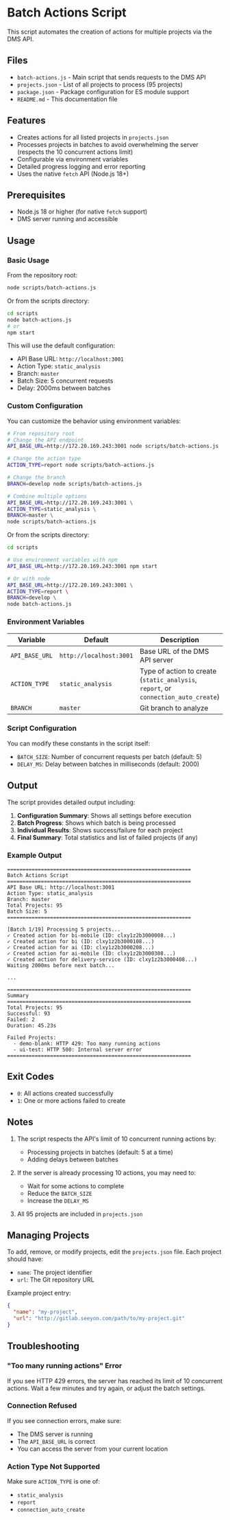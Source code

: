 # Batch Actions Script

This script automates the creation of actions for multiple projects via the DMS API.

## Files

- `batch-actions.js` - Main script that sends requests to the DMS API
- `projects.json` - List of all projects to process (95 projects)
- `package.json` - Package configuration for ES module support
- `README.md` - This documentation file

## Features

- Creates actions for all listed projects in `projects.json`
- Processes projects in batches to avoid overwhelming the server (respects the 10 concurrent actions limit)
- Configurable via environment variables
- Detailed progress logging and error reporting
- Uses the native `fetch` API (Node.js 18+)

## Prerequisites

- Node.js 18 or higher (for native `fetch` support)
- DMS server running and accessible

## Usage

### Basic Usage

From the repository root:
```bash
node scripts/batch-actions.js
```

Or from the scripts directory:
```bash
cd scripts
node batch-actions.js
# or
npm start
```

This will use the default configuration:
- API Base URL: `http://localhost:3001`
- Action Type: `static_analysis`
- Branch: `master`
- Batch Size: 5 concurrent requests
- Delay: 2000ms between batches

### Custom Configuration

You can customize the behavior using environment variables:

```bash
# From repository root
# Change the API endpoint
API_BASE_URL=http://172.20.169.243:3001 node scripts/batch-actions.js

# Change the action type
ACTION_TYPE=report node scripts/batch-actions.js

# Change the branch
BRANCH=develop node scripts/batch-actions.js

# Combine multiple options
API_BASE_URL=http://172.20.169.243:3001 \
ACTION_TYPE=static_analysis \
BRANCH=master \
node scripts/batch-actions.js
```

Or from the scripts directory:
```bash
cd scripts

# Use environment variables with npm
API_BASE_URL=http://172.20.169.243:3001 npm start

# Or with node
API_BASE_URL=http://172.20.169.243:3001 \
ACTION_TYPE=report \
BRANCH=develop \
node batch-actions.js
```

### Environment Variables

| Variable | Default | Description |
|----------|---------|-------------|
| `API_BASE_URL` | `http://localhost:3001` | Base URL of the DMS API server |
| `ACTION_TYPE` | `static_analysis` | Type of action to create (`static_analysis`, `report`, or `connection_auto_create`) |
| `BRANCH` | `master` | Git branch to analyze |

### Script Configuration

You can modify these constants in the script itself:

- `BATCH_SIZE`: Number of concurrent requests per batch (default: 5)
- `DELAY_MS`: Delay between batches in milliseconds (default: 2000)

## Output

The script provides detailed output including:

1. **Configuration Summary**: Shows all settings before execution
2. **Batch Progress**: Shows which batch is being processed
3. **Individual Results**: Shows success/failure for each project
4. **Final Summary**: Total statistics and list of failed projects (if any)

### Example Output

```
============================================================
Batch Actions Script
============================================================
API Base URL: http://localhost:3001
Action Type: static_analysis
Branch: master
Total Projects: 95
Batch Size: 5
============================================================

[Batch 1/19] Processing 5 projects...
✓ Created action for bi-mobile (ID: clxy1z2b3000008...)
✓ Created action for bi (ID: clxy1z2b3000108...)
✓ Created action for ai (ID: clxy1z2b3000208...)
✓ Created action for ai-mobile (ID: clxy1z2b3000308...)
✓ Created action for delivery-service (ID: clxy1z2b3000408...)
Waiting 2000ms before next batch...

...

============================================================
Summary
============================================================
Total Projects: 95
Successful: 93
Failed: 2
Duration: 45.23s

Failed Projects:
  - demo-blank: HTTP 429: Too many running actions
  - ui-test: HTTP 500: Internal server error
============================================================
```

## Exit Codes

- `0`: All actions created successfully
- `1`: One or more actions failed to create

## Notes

1. The script respects the API's limit of 10 concurrent running actions by:
   - Processing projects in batches (default: 5 at a time)
   - Adding delays between batches
   
2. If the server is already processing 10 actions, you may need to:
   - Wait for some actions to complete
   - Reduce the `BATCH_SIZE`
   - Increase the `DELAY_MS`

3. All 95 projects are included in `projects.json`

## Managing Projects

To add, remove, or modify projects, edit the `projects.json` file. Each project should have:
- `name`: The project identifier
- `url`: The Git repository URL

Example project entry:
```json
{
  "name": "my-project",
  "url": "http://gitlab.seeyon.com/path/to/my-project.git"
}
```

## Troubleshooting

### "Too many running actions" Error

If you see HTTP 429 errors, the server has reached its limit of 10 concurrent actions. Wait a few minutes and try again, or adjust the batch settings.

### Connection Refused

If you see connection errors, make sure:
- The DMS server is running
- The `API_BASE_URL` is correct
- You can access the server from your current location

### Action Type Not Supported

Make sure `ACTION_TYPE` is one of:
- `static_analysis`
- `report`
- `connection_auto_create`

